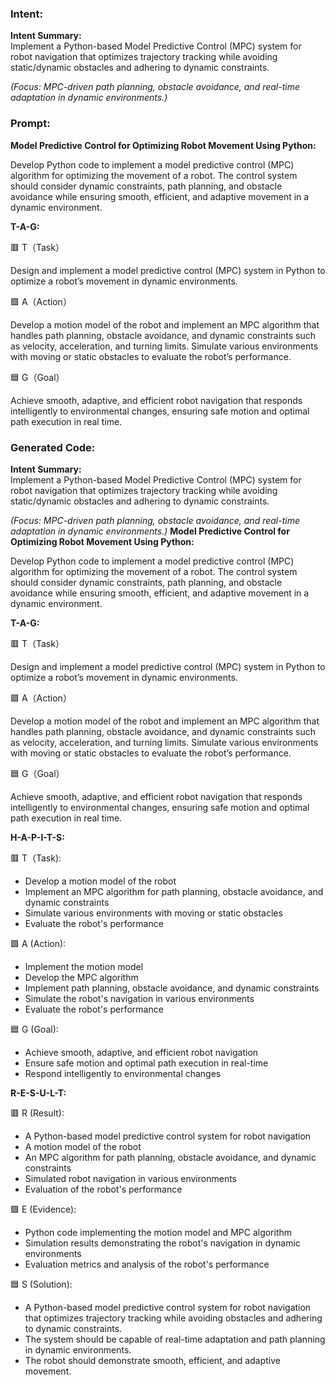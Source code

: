 ### Intent:
**Intent Summary:**  
Implement a Python-based Model Predictive Control (MPC) system for robot navigation that optimizes trajectory tracking while avoiding static/dynamic obstacles and adhering to dynamic constraints.  

*(Focus: MPC-driven path planning, obstacle avoidance, and real-time adaptation in dynamic environments.)*

### Prompt:
**Model Predictive Control for Optimizing Robot Movement Using Python:**

Develop Python code to implement a model predictive control (MPC) algorithm for optimizing the movement of a robot. The control system should consider dynamic constraints, path planning, and obstacle avoidance while ensuring smooth, efficient, and adaptive movement in a dynamic environment.

**T-A-G:**

🟥 T（Task）

Design and implement a model predictive control (MPC) system in Python to optimize a robot’s movement in dynamic environments.

🟩 A（Action）

Develop a motion model of the robot and implement an MPC algorithm that handles path planning, obstacle avoidance, and dynamic constraints such as velocity, acceleration, and turning limits. Simulate various environments with moving or static obstacles to evaluate the robot’s performance.

🟦 G（Goal）

Achieve smooth, adaptive, and efficient robot navigation that responds intelligently to environmental changes, ensuring safe motion and optimal path execution in real time.

### Generated Code:
**Intent Summary:**  
Implement a Python-based Model Predictive Control (MPC) system for robot navigation that optimizes trajectory tracking while avoiding static/dynamic obstacles and adhering to dynamic constraints.  

*(Focus: MPC-driven path planning, obstacle avoidance, and real-time adaptation in dynamic environments.)*
**Model Predictive Control for Optimizing Robot Movement Using Python:**

Develop Python code to implement a model predictive control (MPC) algorithm for optimizing the movement of a robot. The control system should consider dynamic constraints, path planning, and obstacle avoidance while ensuring smooth, efficient, and adaptive movement in a dynamic environment.

**T-A-G:**

🟥 T（Task）

Design and implement a model predictive control (MPC) system in Python to optimize a robot’s movement in dynamic environments.

🟩 A（Action）

Develop a motion model of the robot and implement an MPC algorithm that handles path planning, obstacle avoidance, and dynamic constraints such as velocity, acceleration, and turning limits. Simulate various environments with moving or static obstacles to evaluate the robot’s performance.

🟦 G（Goal）

Achieve smooth, adaptive, and efficient robot navigation that responds intelligently to environmental changes, ensuring safe motion and optimal path execution in real time.

**H-A-P-I-T-S:**

🟥 T（Task):

- Develop a motion model of the robot
- Implement an MPC algorithm for path planning, obstacle avoidance, and dynamic constraints
- Simulate various environments with moving or static obstacles
- Evaluate the robot's performance

🟩 A (Action):

- Implement the motion model
- Develop the MPC algorithm
- Implement path planning, obstacle avoidance, and dynamic constraints
- Simulate the robot's navigation in various environments
- Evaluate the robot's performance

🟦 G (Goal):

- Achieve smooth, adaptive, and efficient robot navigation
- Ensure safe motion and optimal path execution in real-time
- Respond intelligently to environmental changes

**R-E-S-U-L-T:**

🟥 R (Result):

- A Python-based model predictive control system for robot navigation
- A motion model of the robot
- An MPC algorithm for path planning, obstacle avoidance, and dynamic constraints
- Simulated robot navigation in various environments
- Evaluation of the robot's performance

🟩 E (Evidence):

- Python code implementing the motion model and MPC algorithm
- Simulation results demonstrating the robot's navigation in dynamic environments
- Evaluation metrics and analysis of the robot's performance

🟦 S (Solution):

- A Python-based model predictive control system for robot navigation that optimizes trajectory tracking while avoiding obstacles and adhering to dynamic constraints.
- The system should be capable of real-time adaptation and path planning in dynamic environments.
- The robot should demonstrate smooth, efficient, and adaptive movement.
